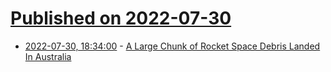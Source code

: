 # [Published on 2022-07-30](index.md)

* [2022-07-30, 18:34:00](https://science.slashdot.org/story/22/07/30/1641228/a-large-chunk-of-rocket-space-debris-landed-in-australia?utm_source=rss1.0mainlinkanon&utm_medium=feed) - [A Large Chunk of Rocket Space Debris Landed In Australia](https://science.slashdot.org/story/22/07/30/1641228/a-large-chunk-of-rocket-space-debris-landed-in-australia?utm_source=rss1.0mainlinkanon&utm_medium=feed)
